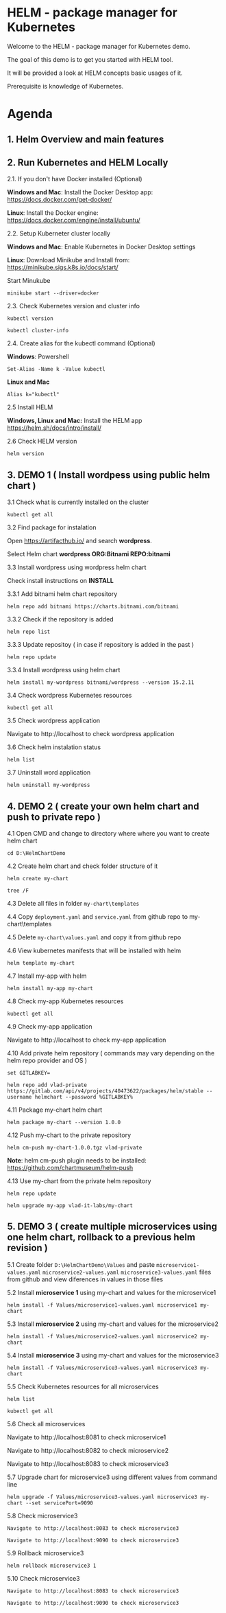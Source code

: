 # HELM - package manager for Kubernetes

Welcome to the HELM - package manager for Kubernetes demo.

 The goal of this demo is to get you started with HELM tool. 
 
 It will be provided a look at HELM concepts basic usages of it. 
 
 Prerequisite is knowledge of Kubernetes. 

# Agenda

## 1. Helm Overview and main features
## 2. Run Kubernetes and HELM Locally

2.1. If you don't have Docker installed (Optional)

**Windows and Mac**: Install the Docker Desktop app:
https://docs.docker.com/get-docker/

**Linux**: Install the Docker engine:
https://docs.docker.com/engine/install/ubuntu/

2.2. Setup Kuberneter cluster locally

**Windows and Mac**: Enable Kubernetes in Docker Desktop settings

**Linux**: Download Minikube and Install from:
https://minikube.sigs.k8s.io/docs/start/

Start Minukube
``` 
minikube start --driver=docker
```

2.3. Check Kubernetes version and cluster info

``` 
kubectl version 
```
``` 
kubectl cluster-info 
```
2.4. Create alias for the kubectl command (Optional)

**Windows**: Powershell
``` 
Set-Alias -Name k -Value kubectl 
```

**Linux and Mac**
``` 
Alias k="kubectl"
```
2.5 Install HELM

**Windows, Linux and Mac:** Install the HELM app https://helm.sh/docs/intro/install/

2.6 Check HELM version
``` 
helm version 
```




## 3. DEMO 1 ( Install wordpess using public helm chart )

3.1 Check what is currently installed on the cluster

```
kubectl get all
```

3.2 Find package for instalation

Open https://artifacthub.io/ and search **wordpress**. 

Select Helm chart  **wordpress ORG:Bitnami REPO:bitnami** 


3.3 Install wordpress using wordpress helm chart 

Check install instructions on **INSTALL**


3.3.1 Add bitnami helm chart repository
```
helm repo add bitnami https://charts.bitnami.com/bitnami
```
3.3.2 Check if the repository is added 
```
helm repo list
```
3.3.3 Update repositoy ( in case if repository is added in the past ) 
```
helm repo update
```
3.3.4 Install wordpress using helm chart
```
helm install my-wordpress bitnami/wordpress --version 15.2.11
```

3.4 Check wordpress Kubernetes resources 
```
kubectl get all
```
3.5 Check wordpress application

Navigate to http://localhost to check wordpress application

3.6 Check helm instalation status 
```
helm list
```
3.7 Uninstall word application
```
helm uninstall my-wordpress
```

## 4. DEMO 2 ( create your own helm chart and push to private repo )

4.1 Open CMD and change to directory where where you want to create helm chart 
```
cd D:\HelmChartDemo
```
4.2 Create helm chart and check folder structure of it
```
helm create my-chart
```
```
tree /F
```
4.3 Delete all files in folder ```my-chart\templates``` 

4.4 Copy ```deployment.yaml``` and ```service.yaml```  from github repo to my-chart\templates

4.5 Delete ```my-chart\values.yaml``` and copy it from github repo 

4.6 View kubernetes manifests that will be installed with helm
```
helm template my-chart
```
4.7 Install my-app with helm
```
helm install my-app my-chart 
```
4.8 Check my-app Kubernetes resources 
```
kubectl get all
```
4.9 Check my-app application

Navigate to http://localhost to check my-app application

4.10 Add private helm repository ( commands may vary depending on the helm repo provider and OS )
```
set GITLABKEY=
```
```
helm repo add vlad-private https://gitlab.com/api/v4/projects/40473622/packages/helm/stable --username helmchart --password %GITLABKEY%
```
4.11 Package my-chart helm chart 
```
helm package my-chart --version 1.0.0
```
4.12 Push my-chart to the private repository 
```
helm cm-push my-chart-1.0.0.tgz vlad-private
```
**Note**: helm cm-push plugin needs to be installed: https://github.com/chartmuseum/helm-push

4.13 Use my-chart from the private helm repository
```
helm repo update
```
```
helm upgrade my-app vlad-it-labs/my-chart
```

## 5. DEMO 3 ( create multiple microservices using one helm chart, rollback to a previous helm revision )

5.1 Create folder ```D:\HelmChartDemo\Values``` and paste ```microservice1-values.yaml``` ```microservice2-values.yaml``` ```microservice3-values.yaml``` files from github and view diferences in values in those files

5.2 Install **microservice 1** using my-chart and values for the microservice1
```
helm install -f Values/microservice1-values.yaml microservice1 my-chart

```


5.3 Install **microservice 2** using my-chart and values for the microservice2
```
helm install -f Values/microservice2-values.yaml microservice2 my-chart

```

5.4 Install **microservice 3** using my-chart and values for the microservice3
```
helm install -f Values/microservice3-values.yaml microservice3 my-chart

```
5.5 Check Kubernetes resources for all microservices 
```
helm list
```
```
kubectl get all
```
5.6 Check all microservices 

Navigate to http://localhost:8081 to check microservice1

Navigate to http://localhost:8082 to check microservice2

Navigate to http://localhost:8083 to check microservice3

5.7 Upgrade chart for microservice3 using different values from command line 
```
helm upgrade -f Values/microservice3-values.yaml microservice3 my-chart --set servicePort=9090

```
5.8 Check microservice3 
```
Navigate to http://localhost:8083 to check microservice3
```
```
Navigate to http://localhost:9090 to check microservice3
```

5.9 Rollback microservice3 
```
helm rollback microservice3 1
```
5.10 Check microservice3 
```
Navigate to http://localhost:8083 to check microservice3
```
```
Navigate to http://localhost:9090 to check microservice3
```
